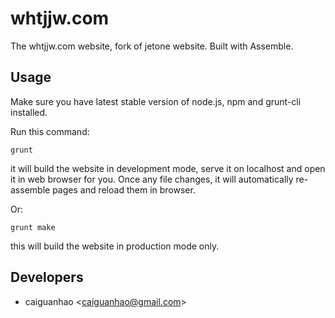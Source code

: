 whtjjw.com
==========

The whtjjw.com website, fork of jetone website. Built with Assemble.

Usage
-----

Make sure you have latest stable version of node.js, npm and grunt-cli installed.

Run this command:

    grunt

it will build the website in development mode, serve it on localhost and open it in web browser for you. Once any file changes, it will automatically re-assemble pages and reload them in browser.

Or:

    grunt make

this will build the website in production mode only.

Developers
----------

* caiguanhao &lt;caiguanhao@gmail.com&gt;
